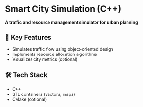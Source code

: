 # Smart City Simulation (C++)

**A traffic and resource management simulator for urban planning**

## 🚦 Key Features
- Simulates traffic flow using object-oriented design
- Implements resource allocation algorithms
- Visualizes city metrics (optional)

## 🛠️ Tech Stack
- C++
- STL containers (vectors, maps)
- CMake (optional)
